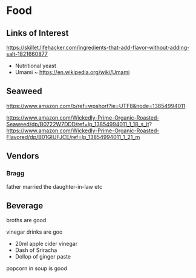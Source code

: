 
# Food


## Links of Interest

https://skillet.lifehacker.com/ingredients-that-add-flavor-without-adding-salt-1821660877
* Nutritional yeast
* Umami ~ https://en.wikipedia.org/wiki/Umami

## Seaweed

https://www.amazon.com/b/ref=wpshort?ie=UTF8&node=13854994011

https://www.amazon.com/Wickedly-Prime-Organic-Roasted-Seaweed/dp/B0722W7DDD/ref=lp_13854994011_1_18_s_it?
https://www.amazon.com/Wickedly-Prime-Organic-Roasted-Flavored/dp/B01GIUFJCE/ref=lp_13854994011_1_21_m

## Vendors


### Bragg
father married the daughter-in-law etc


## Beverage

broths are good

vinegar drinks are goo

* 20ml apple cider vinegar
* Dash of Sriracha
* Dollop of ginger paste

popcorn in soup is good



